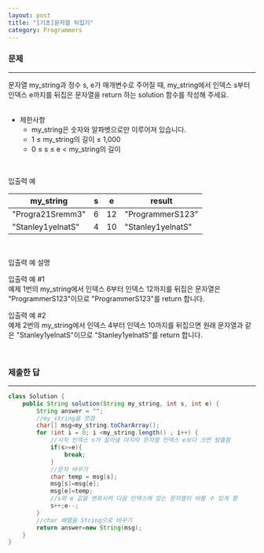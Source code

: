 ```yaml
---
layout: post
title: "[기초]문자열 뒤집기"
category: Programmers
---
```


### 문제
---
문자열 my_string과 정수 s, e가 매개변수로 주어질 때, my_string에서 인덱스 s부터 인덱스 e까지를 뒤집은 문자열을 return 하는 solution 함수를 작성해 주세요.         
&nbsp;


- 제한사항
    - my_string은 숫자와 알파벳으로만 이루어져 있습니다.
    - 1 ≤ my_string의 길이 ≤ 1,000
    - 0 ≤ s ≤ e < my_string의 길이


&nbsp;

입출력 예

|my_string|	s	|e	|result|
|---|---|---|---|
|"Progra21Sremm3"|	6	|12|"ProgrammerS123"|
|"Stanley1yelnatS"|	4	|10	|"Stanley1yelnatS"|

&nbsp;

입출력 예 설명   

입출력 예 #1   
예제 1번의 my_string에서 인덱스 6부터 인덱스 12까지를 뒤집은 문자열은 "ProgrammerS123"이므로 "ProgrammerS123"를 return 합니다.   

입출력 예 #2   
예제 2번의 my_string에서 인덱스 4부터 인덱스 10까지를 뒤집으면 원래 문자열과 같은 "Stanley1yelnatS"이므로 "Stanley1yelnatS"를 return 합니다.   

&nbsp;

### 제출한 답
---
```java
class Solution {
    public String solution(String my_string, int s, int e) {
        String answer = "";
        //my_string을 쪼갬
        char[] msg=my_string.toCharArray();
        for (int i = 0; i <my_string.length() ; i++) {
            //시작 인덱스 s가 잘라낼 마지막 문자열 인덱스 e보다 크면 탈출함
            if(s>=e){
                break;
            }
            //문자 바꾸기
            char temp = msg[s];
            msg[s]=msg[e];
            msg[e]=temp;
            //s와 e 값을 변화시켜 다음 인덱스에 있는 문자열이 바뀔 수 있게 함
            s++;e--;
        }
        //char 배열을 String으로 바꾸기
        return answer=new String(msg);
    }
}
```
&nbsp; 


